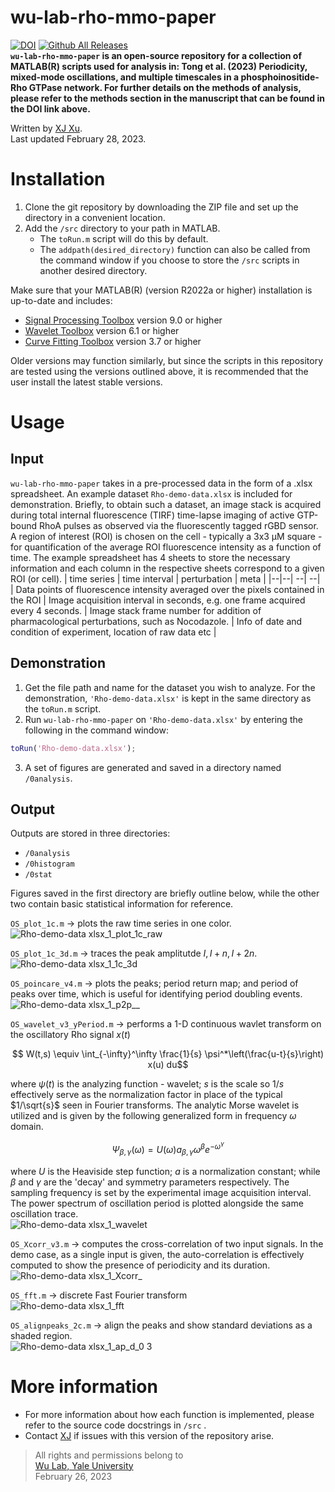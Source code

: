 # wu-lab-rho-mmo-paper

[![DOI](https://zenodo.org/badge/doi/Tong2023paperlink.svg)](http://dx.doi.org/) [![Github All Releases](https://img.shields.io/github/downloads/xj-xu/wu-lab-rho-mmo-paper/total.svg)]() <br/>
**`wu-lab-rho-mmo-paper` is an open-source repository for a collection of MATLAB(R) scripts used for analysis in: Tong et al. (2023) Periodicity, mixed-mode oscillations, and multiple timescales in a phosphoinositide-Rho GTPase network. For further details on the methods of analysis, please refer to the methods section in the manuscript that can be found in the DOI link above.** <br/>

Written by [XJ Xu](https://github.com/xj-xu).<br/>
Last updated February 28, 2023.

Installation
============

1. Clone the git repository by downloading the ZIP file and set up the directory in a convenient location.
2. Add the `/src` directory to your path in MATLAB.
    - The `toRun.m` script will do this by default.
    - The `addpath(desired_directory)` function can also be called from the command window if you choose to store the `/src`  scripts in another desired directory.

Make sure that your MATLAB(R) (version R2022a or higher) installation is up-to-date and includes:

* [Signal Processing Toolbox](https://www.mathworks.com/products/signal.html) version 9.0 or higher
* [Wavelet Toolbox](https://www.mathworks.com/products/wavelet.html) version 6.1 or higher
* [Curve Fitting Toolbox](https://www.mathworks.com/products/curvefitting.html) version 3.7 or higher

Older versions may function similarly, but since the scripts in this repository are tested using the versions outlined above, it is recommended that the user install the latest stable versions.

Usage
=====
Input
------
`wu-lab-rho-mmo-paper` takes in a pre-processed data in the form of a .xlsx spreadsheet. An example dataset `Rho-demo-data.xlsx` is included for demonstration. Briefly, to obtain such a dataset, an image stack is acquired during total internal fluorescence (TIRF) time-lapse imaging of active GTP-bound RhoA pulses as observed via the fluorescently tagged rGBD sensor. A region of interest (ROI) is chosen on the cell - typically a 3x3 &mu;M square - for quantification of the average ROI fluorescence intensity as a function of time. The example spreadsheet has 4 sheets to store the necessary information and each column in the respective sheets correspond to a given ROI (or cell).
| time series | time interval | perturbation | meta |
|--|--| --| --|
| Data points of fluorescence intensity averaged over the pixels contained in the ROI | Image acquisition interval in seconds, e.g. one frame acquired every 4 seconds. | Image stack frame number for addition of pharmacological perturbations, such as Nocodazole. |  Info of date and condition of experiment, location of raw data etc  |

Demonstration
------
  1. Get the file path and name for the dataset you wish to analyze. For the demonstration, `'Rho-demo-data.xlsx'` is kept in the same directory as the `toRun.m` script.
  2. Run `wu-lab-rho-mmo-paper` on `'Rho-demo-data.xlsx'` by entering the following in the command window:
```matlab
toRun('Rho-demo-data.xlsx');
```
 3. A set of figures are generated and saved in a directory named `/0analysis`. 

Output
------
Outputs are stored in three directories: 
- `/0analysis`
- `/0histogram`
- `/0stat`

Figures saved in the first directory are briefly outline below, while the other two contain basic statistical information for reference. <br/>

`OS_plot_1c.m` &rarr; plots the raw time series in one color. <br/>
![Rho-demo-data xlsx_1_plot_1c_raw](https://user-images.githubusercontent.com/33842377/221711043-b4c2473d-0141-4f4c-9a9f-0e297de8d258.png)

`OS_plot_1c_3d.m` &rarr; traces the peak amplitutde $I, I+n, I+2n$. <br/>
![Rho-demo-data xlsx_1_1c_3d](https://user-images.githubusercontent.com/33842377/221984463-7c972a18-40a1-4081-91cf-f1d7cbf4d496.png)

`OS_poincare_v4.m` &rarr; plots the peaks; period return map; and period of peaks over time, which is useful for identifying period doubling events. <br/>
![Rho-demo-data xlsx_1_p2p__](https://user-images.githubusercontent.com/33842377/221711369-da72219b-0f61-4ba8-b19f-aaf07ff8330b.png)

`OS_wavelet_v3_yPeriod.m` &rarr; performs a 1-D continuous wavlet transform on the oscillatory Rho signal $x(t)$ <br/>

$$ W(t,s) \equiv \int_{-\infty}^\infty \frac{1}{s} \psi^*\left(\frac{u-t}{s}\right) x(u) du$$

where $\psi(t)$ is the analyzing function - wavelet; $s$ is the scale so $1/s$ effectively serve as the normalization factor in place of the typical $1/\sqrt{s}$ seen in Fourier transforms. The analytic Morse wavelet is utilized and is given by the following generalized form in frequency $\omega$ domain. <br/>

$$ \Psi_{\beta,\gamma}(\omega) = U(\omega) a_{\beta,\gamma} \omega^\beta e^{-\omega^\gamma} $$

where $U$ is the Heaviside step function; $a$ is a normalization constant; while $\beta$ and $\gamma$ are the 'decay' and symmetry parameters respectively. The sampling frequency is set by the experimental image acquisition interval. The power spectrum of oscillation period is plotted alongside the same oscillation trace. <br/>
![Rho-demo-data xlsx_1_wavelet](https://user-images.githubusercontent.com/33842377/221984199-98a97417-a08f-4d71-aba6-a60478e30f03.png)

`OS_Xcorr_v3.m` &rarr; computes the cross-correlation of two input signals. In the demo case, as a single input is given, the auto-correlation is effectively computed to show the presence of periodicity and its duration. <br/>
![Rho-demo-data xlsx_1_Xcorr_](https://user-images.githubusercontent.com/33842377/222005955-05a211a5-f672-4643-b131-aa3f05222176.png)

`OS_fft.m` &rarr; discrete Fast Fourier transform <br/>
![Rho-demo-data xlsx_1_fft](https://user-images.githubusercontent.com/33842377/222254493-d0df7513-fb81-4035-9af7-d7e5377506a5.png)

`OS_alignpeaks_2c.m` &rarr; align the peaks and show standard deviations as a shaded region. <br/>
![Rho-demo-data xlsx_1_ap_d_0 3](https://user-images.githubusercontent.com/33842377/222254572-fe75c5f9-9d76-491d-b0a2-b351c197cd0d.png)


More information
================
* For more information about how each function is implemented, please refer to the source code docstrings in  `/src` . 
* Contact [XJ](xj.xu@yale.edu) if issues with this version of the repository arise.
> All rights and permissions belong to <br/>
> [Wu Lab, Yale University](https://medicine.yale.edu/lab/wu/) <br/>
> February 26, 2023
